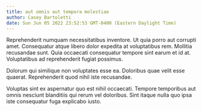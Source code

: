 ```yaml
---
title: aut omnis aut tempora molestiae
author: Casey Bartoletti
date: Sun Jun 05 2022 23:52:53 GMT-0400 (Eastern Daylight Time)
---
```

Reprehenderit numquam necessitatibus inventore. Ut quia porro aut corrupti amet. Consequatur atque libero dolor expedita at voluptatibus rem. Mollitia recusandae sunt. Quia occaecati consequatur tempore sint earum et id at. Voluptatibus ad reprehenderit fugiat possimus.

 Dolorum qui similique non voluptates esse ea. Doloribus quae velit esse quaerat. Reprehenderit quod nihil iste recusandae.

 Voluptas sint ex aspernatur quo est nihil occaecati. Tempore temporibus aut omnis nesciunt blanditiis qui rerum vel doloribus. Sint itaque nulla quo ipsa iste consequatur fuga explicabo iusto.